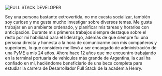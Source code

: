 
![FULL STACK DEVELOPER](https://user-images.githubusercontent.com/102454695/187527002-17d9b7c4-5ee3-4458-aada-5b5eec12bcd2.png)

Soy una persona bastante extrovertida, no me cuesta socializar, también soy curioso y me gusta mucho investigar sobre diversos temas. Me gusta trabajar en un ambiente ordenado, y planificar mis tareas y horarios con anticipación. Durante mis primeros trabajos siempre destaque sobre el resto por mi habilidad para el liderazgo, además de que siempre fui una persona directa y honesta a la hora de comunicarme con mis compañeros y superiores, lo que considero me llevó a ser encargado de administración de una PyME a mis 24 años. Ahora hace 12 años que me encuentro trabajando en la terminal portuaria de vehículos más grande de Argentina, la cual ha confiado en mi, haciéndome beneficiario de una beca completa para estudiar la carrera de Desarrollador Full Stack de la academia Henry.

<!--
**juanma2228/juanma2228** is a ✨ _special_ ✨ repository because its `README.md` (this file) appears on your GitHub profile.

Here are some ideas to get you started:

- 🔭 I’m currently working on ...
- 🌱 I’m currently learning ...
- 👯 I’m looking to collaborate on ...
- 🤔 I’m looking for help with ...
- 💬 Ask me about ...
- 📫 How to reach me: ...
- 😄 Pronouns: ...
- ⚡ Fun fact: ...
-->
